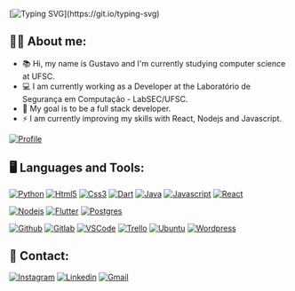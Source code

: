 [![Typing SVG](https://readme-typing-svg.demolab.com?font=Dancing+Script&weight=600&size=28&duration=3500&pause=3000&color=0082F7&vCenter=true&width=435&lines=Hello+there!+Welcome+to+my+profile!)](https://git.io/typing-svg)

## 👨‍💻 About me:
* 📚 Hi, my name is Gustavo and I'm currently studying computer science at UFSC.
* 💻 I am currently working as a Developer at the Laboratório de Segurança em Computação - LabSEC/UFSC.
* 🌟 My goal is to be a full stack developer.
* ⚡ I am currently improving my skills with React, Nodejs and Javascript.

[![Profile](https://img.shields.io/badge/website-000000?style=for-the-badge&logo=About.me&logoColor=white)](https://gustavogds.github.io/)

## 🖥️ Languages and Tools:
[![Python](https://img.shields.io/badge/Python-3776AB?style=for-the-badge&logo=python&logoColor=white)](https://en.wikipedia.org/wiki/Python_(programming_language))
[![Html5](https://img.shields.io/badge/HTML5-E34F26?style=for-the-badge&logo=html5&logoColor=white)](https://en.wikipedia.org/wiki/HTML5)
[![Css3](https://img.shields.io/badge/CSS3-1572B6?style=for-the-badge&logo=css3&logoColor=white)](https://en.wikipedia.org/wiki/CSS3)
[![Dart](https://img.shields.io/badge/Dart-0175C2?style=for-the-badge&logo=dart&logoColor=white)](https://en.wikipedia.org/wiki/Dart_(programming_language))
[![Java](https://img.shields.io/badge/Java-ED8B00?style=for-the-badge&logo=java&logoColor=white)](https://en.wikipedia.org/wiki/Java_(programming_language))
[![Javascript](https://img.shields.io/badge/JavaScript-F7DF1E?style=for-the-badge&logo=javascript&logoColor=black)](https://en.wikipedia.org/wiki/JavaScript)
[![React](https://img.shields.io/badge/React-20232A?style=for-the-badge&logo=react&logoColor=61DAFB)](https://en.wikipedia.org/wiki/React_(JavaScript_library))

[![Nodejs](https://img.shields.io/badge/Node.js-43853D?style=for-the-badge&logo=node.js&logoColor=white)](https://en.wikipedia.org/wiki/Node.js)
[![Flutter](https://img.shields.io/badge/Flutter-02569B?style=for-the-badge&logo=flutter&logoColor=white)](https://en.wikipedia.org/wiki/Flutter_(software))
[![Postgres](https://img.shields.io/badge/PostgreSQL-316192?style=for-the-badge&logo=postgresql&logoColor=white)](https://en.wikipedia.org/wiki/PostgreSQL)

[![Github](https://img.shields.io/badge/GitHub-100000?style=for-the-badge&logo=github&logoColor=white)](https://en.wikipedia.org/wiki/GitHub)
[![Gitlab](https://img.shields.io/badge/GitLab-330F63?style=for-the-badge&logo=gitlab&logoColor=white)](https://en.wikipedia.org/wiki/GitLab)
[![VSCode](https://img.shields.io/badge/Visual_Studio_Code-0078D4?style=for-the-badge&logo=visual%20studio%20code&logoColor=white)](https://en.wikipedia.org/wiki/Visual_Studio_Code)
[![Trello](https://img.shields.io/badge/Trello-0052CC?style=for-the-badge&logo=trello&logoColor=white)](https://en.wikipedia.org/wiki/Trello)
[![Ubuntu](https://img.shields.io/badge/Ubuntu-E95420?style=for-the-badge&logo=ubuntu&logoColor=white)](https://en.wikipedia.org/wiki/Ubuntu)
[![Wordpress](https://img.shields.io/badge/Wordpress-21759B?style=for-the-badge&logo=wordpress&logoColor=white)](https://en.wikipedia.org/wiki/WordPress)

## 📨 Contact:
[![Instagram](https://img.shields.io/badge/Instagram-E4405F?style=for-the-badge&logo=instagram&logoColor=white)](https://www.instagram.com/gustavo_s1/)
[![Linkedin](https://img.shields.io/badge/LinkedIn-0077B5?style=for-the-badge&logo=linkedin&logoColor=white)](https://www.linkedin.com/in/gustavo-gon%C3%A7alves-5bbaaa207/)
[![Gmail](https://img.shields.io/badge/Gmail-D14836?style=for-the-badge&logo=gmail&logoColor=white)](mailto:gustavogds142000@gmail.com)

